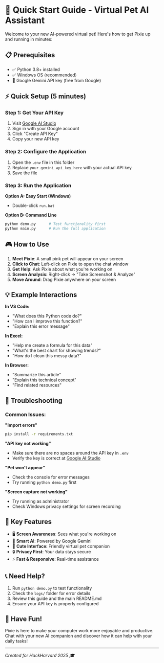 # 🚀 Quick Start Guide - Virtual Pet AI Assistant

Welcome to your new AI-powered virtual pet! Here's how to get Pixie up and running in minutes:

## 📋 Prerequisites

- ✅ Python 3.8+ installed
- ✅ Windows OS (recommended)
- 🔑 Google Gemini API key (free from Google)

## ⚡ Quick Setup (5 minutes)

### Step 1: Get Your API Key
1. Visit [Google AI Studio](https://makersuite.google.com/app/apikey)
2. Sign in with your Google account
3. Click "Create API Key" 
4. Copy your new API key

### Step 2: Configure the Application
1. Open the `.env` file in this folder
2. Replace `your_gemini_api_key_here` with your actual API key
3. Save the file

### Step 3: Run the Application

**Option A: Easy Start (Windows)**
- Double-click `run.bat` 

**Option B: Command Line**
```bash
python demo.py      # Test functionality first
python main.py      # Run the full application
```

## 🎮 How to Use

1. **Meet Pixie**: A small pink pet will appear on your screen
2. **Click to Chat**: Left-click on Pixie to open the chat window
3. **Get Help**: Ask Pixie about what you're working on
4. **Screen Analysis**: Right-click → "Take Screenshot & Analyze"
5. **Move Around**: Drag Pixie anywhere on your screen

## 💡 Example Interactions

**In VS Code:**
- "What does this Python code do?"
- "How can I improve this function?"
- "Explain this error message"

**In Excel:**
- "Help me create a formula for this data"
- "What's the best chart for showing trends?"
- "How do I clean this messy data?"

**In Browser:**
- "Summarize this article"
- "Explain this technical concept"
- "Find related resources"

## 🔧 Troubleshooting

### Common Issues:

**"Import errors"**
```bash
pip install -r requirements.txt
```

**"API key not working"**
- Make sure there are no spaces around the API key in `.env`
- Verify the key is correct at [Google AI Studio](https://makersuite.google.com/app/apikey)

**"Pet won't appear"**
- Check the console for error messages
- Try running `python demo.py` first

**"Screen capture not working"**
- Try running as administrator
- Check Windows privacy settings for screen recording

## 🎯 Key Features

- 🖥️ **Screen Awareness**: Sees what you're working on
- 🤖 **Smart AI**: Powered by Google Gemini
- 🎨 **Cute Interface**: Friendly virtual pet companion
- 🔒 **Privacy First**: Your data stays secure
- ⚡ **Fast & Responsive**: Real-time assistance

## 📞 Need Help?

1. Run `python demo.py` to test functionality
2. Check the `logs/` folder for error details
3. Review this guide and the main README.md
4. Ensure your API key is properly configured

## 🎊 Have Fun!

Pixie is here to make your computer work more enjoyable and productive. Chat with your new AI companion and discover how it can help with your daily tasks!

---

*Created for HackHarvard 2025 🎓*